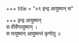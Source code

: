 +++
title = "०९ इन्द्र आयुष्मान् स"

+++
इन्द्र आयुष्मान्  
स वीर्येणायुष्मान् ।  
स मायुष्मान् आयुष्मन्तं कृणोतु ॥